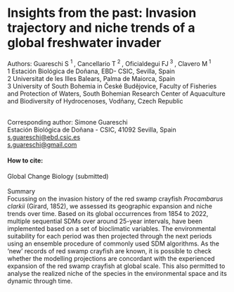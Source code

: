 # Insights from the past: Invasion trajectory and niche trends of a global freshwater invader 

Authors: Guareschi S <sup> 1 </sup>, Cancellario T<sup> 2 </sup>, Oficialdegui FJ<sup> 3 </sup>, Clavero M<sup> 1 </sup> <br>
1 Estación Biológica de Doñana, EBD- CSIC, Sevilla, Spain <br>
2 Universitat de les Illes Balears, Palma de Maiorca, Spain <br>
3 University of South Bohemia in České Budějovice, Faculty of Fisheries and Protection of Waters, South Bohemian Research Center of Aquaculture and Biodiversity of Hydrocenoses, Vodňany, Czech Republic <br><br>

Corresponding author: Simone Guareschi<br>
Estación Biológica de Doñana - CSIC, 41092 Sevilla, Spain<br>
s.guareschi@ebd.csic.es<br>
s.guareschi@gmail.com

#### How to cite:<br>
Global Change Biology (submitted)
<br><br>
Summary<br>
Focussing  on the invasion history of the red swamp crayfish *Procambarus clarkii* (Girard, 1852), we assessed its geographic expansion and niche trends over time. Based on its global occurrences from 1854 to 2022, multiple sequential SDMs over around 25-year intervals, have been implemented based on a set of bioclimatic variables. The environmental suitability for each period was then projected through the next periods using an ensemble procedure of commonly used SDM algorithms. As the ‘new’ records of red swamp crayfish are known, it is possible to check whether the modelling projections are concordant with the experienced expansion of the red swamp crayfish at global scale. This also permitted to analyse the realized niche of the species in the environmental space and its dynamic through time.
